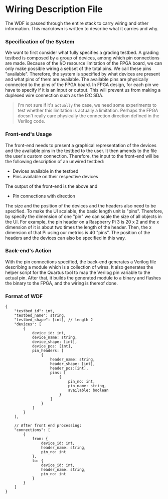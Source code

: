 Wiring Description File
===

The WDF is passed through the entire stack to carry wiring and other information. This markdown is written to describe what it carries and why.

### Specification of the System
We want to first consider what fully specifies a grading testbed. A grading testbed is composed by a group of devices, among which pin connections are made. Because of the I/O resource limitation of the FPGA board, we can only make possible wiring a sebset of the total pins. We call these pins "available". Therefore, the system is specified by what devices are present and what pins of them are available. The available pins are physically connected to the pins of the FPGA board. In FPGA design, for each pin we have to specify if it is an input or output. This will prevent us from making a duplexed wire connection such as the I2C SDA. 

> I'm not sure if it's `actually` the case, we need some experiments to test whether this limitation is actually a limitation. Perhaps the FPGA doesn't really care physically the connection direction defined in the Verilog code.

### Front-end's Usage
The front-end needs to present a graphical representation of the devices and the available pins in the testbed to the user. It then amends to the file the user's custom connection. Therefore, the input to the front-end will be the following description of an unwired testbed:

 - Devices available in the testbed
 - Pins available on their respective devices

The output of the front-end is the above and

 - Pin connections with direction

The size and the position of the devices and the headers also need to be specified. To make the UI scalable, the basic length unit is "pins". Therefore, by specify the dimension of one "pin" we can scale the size of all objects in the UI. For example, the pin header on a Raspberry Pi 3 is 20 x 2 and the x dimension of it is about two times the length of the header. Then, the x dimension of that Pi using our metrics is 40 "pins". The position of the headers and the devices can also be specified in this way.

### Back-end's Action
With the pin connections specified, the back-end generates a Verilog file describing a module which is a collection of wires. It also generates the helper script for the Quartus tool to map the Verilog pin variable to the actual pin. After that, it builds the generated module to a binary and flashes the binary to the FPGA, and the wiring is thereof done.

### Format of WDF

```
{
	"testbed_id": int,
	"testbed_name": string,
	"testbed_shape": [int], // length 2
	"devices": [
		{
			device_id: int,
			device_name: string,
			device_shape: [int],
			device_pos: [int],
			pin_headers: [
				{
					header_name: string,
					header_shape: [int],
					header_pos:[int],
					pins: [
						{
							pin_no: int,
							pin_name: string,
							available: boolean
						}
					]
				}
			]
		}
	],

	// After front end processing:
	"connections": [
		{
			from: {
				device_id: int,
				header_name: string,
				pin_no: int
			},
			to: {
				device_id: int,
				header_name: string,
				pin_no: int
			}
		}
	]
}

```

